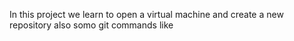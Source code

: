 In this project we learn to open a virtual machine and create a new repository also somo git commands like
